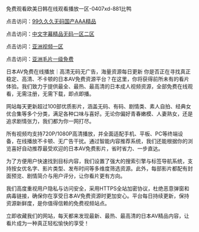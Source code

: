 免费观看欧美日韩在线观看播放一区-0407xd-881比鸭


点击访问：<a href="https://gsd-agv.pages.dev/">99久久久无码国产AAA精品</a>

点击访问：<a href="https://gda-c7m.pages.dev/">中文字幕精品无码一区二区</a>

点击访问：<a href="https://fdhf-454.pages.dev/">亚洲视频一区</a>

点击访问：<a href="https://rtj-3zo.pages.dev/">亚洲毛片一级免费</a>


日本AV免费在线播放｜高清无码无广告，海量资源每日更新
你是否正在寻找真正稳定、高清、不卡顿的日本AV免费资源平台？在这里，你将获得前所未有的看片体验。我们致力于提供最全、最热、最高清的日本成人视频资源，全部免费在线观看，无需注册，无需下载，即点即播。

网站每天更新超过100部优质影片，涵盖无码、有码、剧情类、素人自拍、经典女优合集等多个分类，满足各种口味与喜好。无论你偏好青春嫩模、人妻熟女，还是追求剧情张力，我们都为你一网打尽。

所有视频均支持720P/1080P高清播放，并全面适配手机、平板、PC等终端设备，在线播放不卡顿、无广告干扰。通过智能内容推荐系统，我们还能根据你的浏览喜好自动推荐最受欢迎的日本AV免费影片，省时省力、一步直达。

为了方便用户快速找到目标内容，我们设置了强大的搜索引擎与标签导航系统，支持按女优名字、影片类型、发布时间等多维度筛选资源。此外，每部影片都配有封面预览、剧情简介与用户评分，让你看片更有方向。

我们高度重视用户隐私与访问安全，采用HTTPS全站加密协议，杜绝恶意弹窗和病毒链接，确保你在享受日本AV免费资源时更加安心。平台每日持续更新，保持资源新鲜度，是你值得信赖的免费视频站点。

立即收藏我们的网站，每天都来发现最新、最热、最高清的日本AV精品内容，让看片成为一种真正轻松愉快的享受！


<span style="display:none;">[Canonical link](https://github.com/axdue4456/66531 ）</span>
